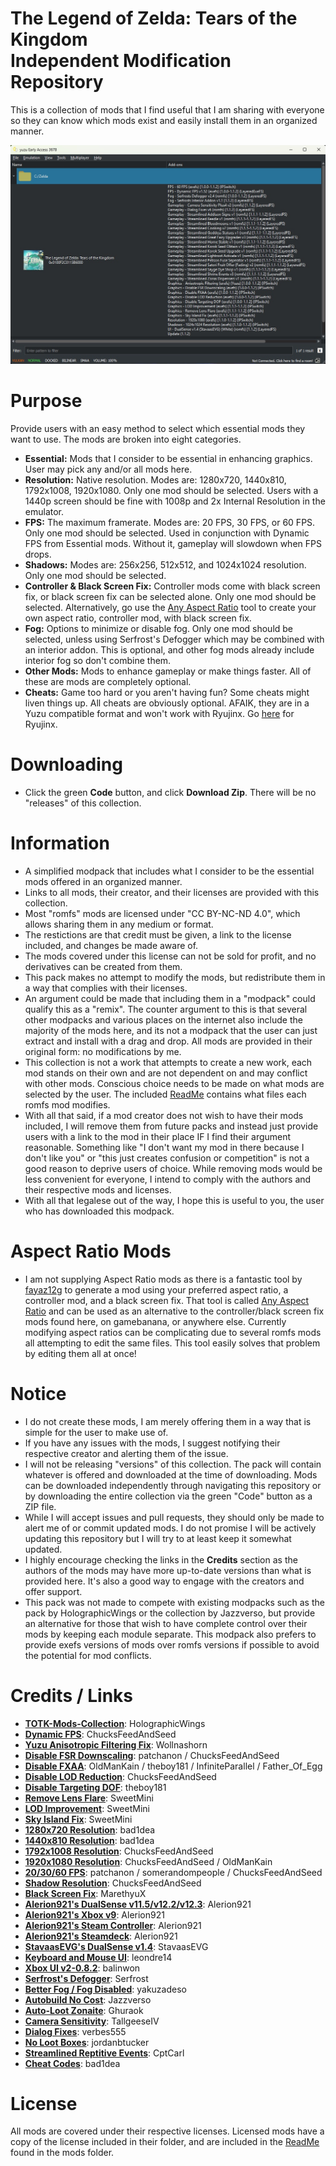 # The Legend of Zelda: Tears of the Kingdom <br> Independent Modification Repository
This is a collection of mods that I find useful that I am sharing with everyone so they can know which mods exist and easily install them in an organized manner.

![](https://raw.githubusercontent.com/BigheadSMZ/TotKMods/main/preview.jpg)

# Purpose
Provide users with an easy method to select which essential mods they want to use. The mods are broken into eight categories.  
- **Essential:** Mods that I consider to be essential in enhancing graphics. User may pick any and/or all mods here. 
- **Resolution:** Native resolution. Modes are: 1280x720, 1440x810, 1792x1008, 1920x1080. Only one mod should be selected. Users with a 1440p screen should be fine with 1008p and 2x Internal Resolution in the emulator.
- **FPS:** The maximum framerate. Modes are: 20 FPS, 30 FPS, or 60 FPS. Only one mod should be selected. Used in conjunction with Dynamic FPS from Essential mods. Without it, gameplay will slowdown when FPS drops.
- **Shadows:** Modes are: 256x256, 512x512, and 1024x1024 resolution. Only one mod should be selected.  
- **Controller & Black Screen Fix:** Controller mods come with black screen fix, or black screen fix can be selected alone. Only one mod should be selected. Alternatively, go use the [Any Aspect Ratio](https://github.com/fayaz12g/totk-aar) tool to create your own aspect ratio, controller mod, with black screen fix.
- **Fog:** Options to minimize or disable fog. Only one mod should be selected, unless using Serfrost's Defogger which may be combined with an interior addon. This is optional, and other fog mods already include interior fog so don't combine them.
- **Other Mods:** Mods to enhance gameplay or make things faster. All of these are mods are completely optional.  
- **Cheats:** Game too hard or you aren't having fun? Some cheats might liven things up. All cheats are obviously optional. AFAIK, they are in a Yuzu compatible format and won't work with Ryujinx. Go [here](https://github.com/bad1dea/NXCheats/tree/main/The%20Legend%20of%20Zelda%20Tears%20of%20the%20Kingdom) for Ryujinx.

# Downloading
- Click the green **Code** button, and click **Download Zip**. There will be no "releases" of this collection.

# Information
- A simplified modpack that includes what I consider to be the essential mods offered in an organized manner.
- Links to all mods, their creator, and their licenses are provided with this collection.
- Most "romfs" mods are licensed under "CC BY-NC-ND 4.0", which allows sharing them in any medium or format. 
- The restictions are that credit must be given, a link to the license included, and changes be made aware of. 
- The mods covered under this license can not be sold for profit, and no derivatives can be created from them. 
- This pack makes no attempt to modify the mods, but redistribute them in a way that complies with their licenses.
- An argument could be made that including them in a "modpack" could qualify this as a "remix". The counter argument to this is that several other modpacks and various places on the internet also include the majority of the mods here, and its not a modpack that the user can just extract and install with a drag and drop. All mods are provided in their original form: no modifications by me.  
- This collection is not a work that attempts to create a new work, each mod stands on their own and are not dependent on and may conflict with other mods. Conscious choice needs to be made on what mods are selected by the user. The included [ReadMe](https://github.com/BigheadSMZ/TotKMods/blob/main/Mods/ReadMe%20-%20Credits%2C%20Info%2C%20License.txt) contains what files each romfs mod modifies.
- With all that said, if a mod creator does not wish to have their mods included, I will remove them from future packs and instead just provide users with a link to the mod in their place IF I find their argument reasonable. Something like "I don't want my mod in there because I don't like you" or "this just creates confusion or competition" is not a good reason to deprive users of choice. While removing mods would be less convenient for everyone, I intend to comply with the authors and their respective mods and licenses.
- With all that legalese out of the way, I hope this is useful to you, the user who has downloaded this modpack.

# Aspect Ratio Mods
- I am not supplying Aspect Ratio mods as there is a fantastic tool by [fayaz12g](https://github.com/fayaz12g) to generate a mod using your preferred aspect ratio, a controller mod, and a black screen fix. That tool is called [Any Aspect Ratio](https://github.com/fayaz12g/totk-aar) and can be used as an alternative to the controller/black screen fix mods found here, on gamebanana, or anywhere else. Currently modifying aspect ratios can be complicating due to several romfs mods all attempting to edit the same files. This tool easily solves that problem by editing them all at once!

# Notice
- I do not create these mods, I am merely offering them in a way that is simple for the user to make use of.
- If you have any issues with the mods, I suggest notifying their respective creator and alerting them of the issue.  
- I will not be releasing "versions" of this collection. The pack will contain whatever is offered and downloaded at the time of downloading. Mods can be downloaded independently through navigating this repository or by downloading the entire collection via the green "Code" button as a ZIP file.
- While I will accept issues and pull requests, they should only be made to alert me of or commit updated mods. I do not promise I will be actively updating this repository but I will try to at least keep it somewhat updated.
- I highly encourage checking the links in the **Credits** section as the authors of the mods may have more up-to-date versions than what is provided here. It's also a good way to engage with the creators and offer support.
- This pack was not made to compete with existing modpacks such as the pack by HolographicWings or the collection by Jazzverso, but provide an alternative for those that wish to have complete control over their mods by keeping each module separate. This modpack also prefers to provide exefs versions of mods over romfs versions if possible to avoid the potential for mod conflicts.

# Credits / Links
- [**TOTK-Mods-Collection**](https://github.com/HolographicWings/TOTK-Mods-collection): HolographicWings  
- [**Dynamic FPS**](https://www.reddit.com/user/ChucksFeedAndSeed/comments/140nyft/totk_dynamic_fps_v152_release_stutter/): ChucksFeedAndSeed  
- [**Yuzu Anisotropic Filtering Fix**](https://github.com/Wollnashorn/switch-mods/tree/master/0100F2C0115B6000/): Wollnashorn  
- [**Disable FSR Downscaling**](https://www.reddit.com/user/ChucksFeedAndSeed/comments/13sofgg/totk_v112_visual_patches_chuckpatch_fsr_disable/): patchanon / ChucksFeedAndSeed  
- [**Disable FXAA**](https://www.reddit.com/r/128bitbay/comments/149h87n/totk_disable_fxaa_exefs_patch_method_110_through/): OldManKain / theboy181 / InfiniteParallel / Father_Of_Egg  
- [**Disable LOD Reduction**](https://www.reddit.com/user/ChucksFeedAndSeed/comments/13sofgg/totk_v112_visual_patches_chuckpatch_fsr_disable/): ChucksFeedAndSeed 
- [**Disable Targeting DOF**](https://github.com/theboy181/switch-ptchtxt-mods): theboy181
- [**Remove Lens Flare**](https://github.com/HolographicWings/TOTK-Mods-collection): SweetMini  
- [**LOD Improvement**](https://github.com/HolographicWings/TOTK-Mods-collection): SweetMini  
- [**Sky Island Fix**](https://github.com/HolographicWings/TOTK-Mods-collection): SweetMini  
- [**1280x720 Resolution**](https://github.com/bad1dea/NXCheats/tree/main/The%20Legend%20of%20Zelda%20Tears%20of%20the%20Kingdom): bad1dea  
- [**1440x810 Resolution**](https://github.com/bad1dea/NXCheats/tree/main/The%20Legend%20of%20Zelda%20Tears%20of%20the%20Kingdom): bad1dea  
- [**1792x1008 Resolution**](https://www.reddit.com/user/ChucksFeedAndSeed/comments/13sofgg/totk_v112_visual_patches_chuckpatch_fsr_disable/): ChucksFeedAndSeed  
- [**1920x1080 Resolution**](https://www.reddit.com/user/ChucksFeedAndSeed/comments/13sofgg/totk_v112_visual_patches_chuckpatch_fsr_disable/): ChucksFeedAndSeed / OldManKain  
- [**20/30/60 FPS**](https://gbatemp.net/download/loz-tears-of-the-kingdom-dynamic-fps-static-fps-and-visual-fixes-patch-collection.37996/): patchanon / somerandompeople / ChucksFeedAndSeed  
- [**Shadow Resolution**](https://www.reddit.com/user/ChucksFeedAndSeed/comments/13sofgg/totk_v112_visual_patches_chuckpatch_fsr_disable/): ChucksFeedAndSeed  
- [**Black Screen Fix**](https://www.youtube.com/watch?v=dQw4w9WgXcQ): MarethyuX  
- [**Alerion921's DualSense v11.5/v12.2/v12.3**](https://gamebanana.com/mods/443201): Alerion921  
- [**Alerion921's Xbox v9**](https://gamebanana.com/mods/443354): Alerion921  
- [**Alerion921's Steam Controller**](https://gamebanana.com/mods/448437): Alerion921  
- [**Alerion921's Steamdeck**](https://gamebanana.com/mods/447721): Alerion921  
- [**StavaasEVG's DualSense v1.4**](https://gamebanana.com/mods/445517): StavaasEVG  
- [**Keyboard and Mouse UI**](https://gamebanana.com/mods/449427): leondre14
- [**Xbox UI v2-0.8.2**](https://gamebanana.com/mods/443336): balinwon  
- [**Serfrost's Defogger**](https://gamebanana.com/mods/446995): Serfrost  
- [**Better Fog / Fog Disabled**](https://gamebanana.com/mods/447492): yakuzadeso  
- [**Autobuild No Cost**](https://gamebanana.com/mods/449749): Jazzverso  
- [**Auto-Loot Zonaite**](https://gamebanana.com/mods/445703): Ghuraok  
- [**Camera Sensitivity**](https://gamebanana.com/mods/443927): TallgeeseIV    
- [**Dialog Fixes**](https://gamebanana.com/mods/445178): verbes555
- [**No Loot Boxes**](https://gamebanana.com/mods/443894): jordanbtucker  
- [**Streamlined Reptitive Events**](https://gamebanana.com/mods/446768): CptCarl
- [**Cheat Codes**](https://github.com/bad1dea/NXCheats/tree/main/The%20Legend%20of%20Zelda%20Tears%20of%20the%20Kingdom): bad1dea

# License
All mods are covered under their respective licenses. Licensed mods have a copy of the license included in their folder, and are included in the [ReadMe](https://github.com/BigheadSMZ/TotKMods/blob/main/Mods/ReadMe%20-%20Credits%2C%20Info%2C%20License.txt) found in the mods folder.
